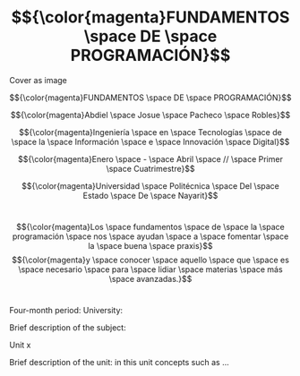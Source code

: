 # $${\color{magenta}FUNDAMENTOS \space DE \space PROGRAMACIÓN}$$

Cover as image

$${\color{magenta}FUNDAMENTOS \space DE \space PROGRAMACIÓN}$$

$${\color{magenta}Abdiel \space Josue \space Pacheco \space Robles}$$

$${\color{magenta}Ingeniería \space en \space Tecnologías \space de \space la \space Información \space e \space Innovación \space Digital}$$

$${\color{magenta}Enero \space - \space Abril \space // \space Primer \space Cuatrimestre}$$

$${\color{magenta}Universidad \space Politécnica \space Del \space Estado \space De \space Nayarit}$$

#
$${\color{magenta}Los \space fundamentos \space de \space la \space programación \space nos \space ayudan \space a \space fomentar \space la \space buena \space praxis}$$
$${\color{magenta}y \space conocer \space aquello \space que \space es \space necesario \space para \space lidiar \space materias \space más \space avanzadas.}$$

#

Four-month period:
University:

Brief description of the subject:

Unit x

Brief description of the unit: in this unit concepts such as ...

